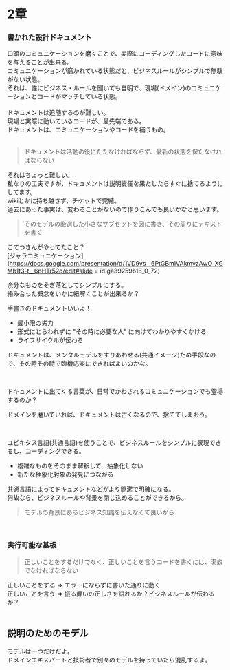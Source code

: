 # 2章

### 書かれた設計ドキュメント

口頭のコミュニケーションを磨くことで、実際にコーディングしたコードに意味を与えることが出来る。  
コミュニケーションが磨かれている状態だと、ビジネスルールがシンプルで無駄がない状態。  
それは、誰にビジネス・ルールを聞いても自明で、現場(ドメイン)のコミュニケーションとコードがマッチしている状態。  
<br>
ドキュメントは追随するのが難しい。  
現場と実際に動いているコードが、最先端である。  
ドキュメントは、コミュニケーションやコードを補うもの。  
<br>

> ドキュメントは活動の役にたたなければならず、最新の状態を保たなければならない

それはちょっと難しい。  
私なりの工夫ですが、ドキュメントは説明責任を果たしたらすぐに捨てるようにしてます。  
wikiとかに持ち越さず、チケットで完結。  
過去にあった事実は、変わることがないので作りこんでも良いかなと思います。  

> そのモデルの厳選した小さなサブセットを図に書き、その周りにテキストを書く

こてつさんがやってたこと？  
[ジャラコミュニケーション](https://docs.google.com/presentation/d/1VD9vs__6PtGBmIVAkmvzAwO_XGMb1t3-t__6pHTr52o/edit#slide = id.ga39259b18_0_72)  

余分なものをそぎ落としてシンプルにする。  
絡み合った概念をいかに紐解くことが出来るか？  

手書きのドキュメントいいよ！  

* 最小限の労力
* 形式にとらわれずに "その時に必要な人" に向けてわかりやすくかける
* ライフサイクルが伝わる

ドキュメントは、メンタルモデルをすりあわせる(共通イメージ)ため手段なので、その時その時で臨機応変にできればよいのかな。  

<br>

ドキュメントに出てくる言葉が、日常でかわされるコミュニケーションでも登場するのか？  

ドメインを磨いていれば、ドキュメントは古くなるので、捨ててしまおう。  

<br>

ユビキタス言語(共通言語)を使うことで、ビジネスルールをシンプルに表現できるし、コーディングできる。  

* 複雑なものをそのまま解釈して、抽象化しない
* 新たな抽象化対象の発見につながる

共通言語によってドキュメントなどがより簡潔で明確になる。  
何故なら、ビジネスルールや背景を閉じ込めることができるから。  

> モデルの背景にあるビジネス知識を伝えなくて良いから

<br>

### 実行可能な基板

> 正しいことをするだけでなく、正しいことを言うコードを書くには、潔癖でなければならない

正しいことをする  => エラーにならずに書いた通りに動く  
正しいことを言う  => 振る舞いの正しさを語れるか？ビジネスルールが伝わるか？  
<br>

## 説明のためのモデル

モデルは一つだけだよ。  
ドメインエキスパートと技術者で別々のモデルを持っていたら混乱するよ。  

